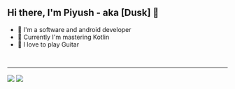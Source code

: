 ## Hi there, I'm Piyush - aka [Dusk] 👋

- 🦘 I'm a software and android developer
- 🌱 Currently I'm mastering Kotlin
- 🎸 I love to play Guitar

<br />

---

<img align="center" src="https://github-readme-stats.vercel.app/api/?username=Dusk-afk"/>

<img align="center" src="https://github-readme-stats.vercel.app/api/top-langs/?username=Dusk-afk" />


[website]: 
[course]: 
[twitter]: 
[youtube]: 
[instagram]: 
[linkedin]: 
[webdevplaylist]: 
[jsplaylist]: 
[cssplaylist]: 
[reactplaylist]: 